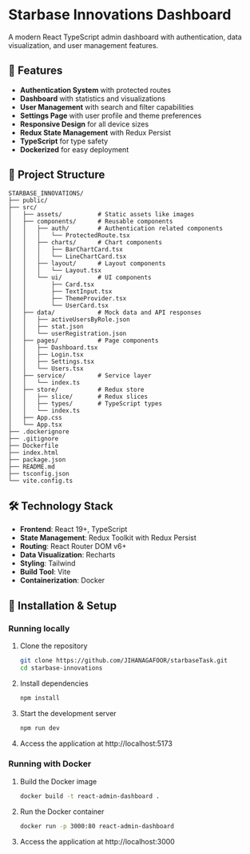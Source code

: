 # Starbase Innovations Dashboard

A modern React TypeScript admin dashboard with authentication, data visualization, and user management features.

## 🚀 Features

- **Authentication System** with protected routes
- **Dashboard** with statistics and visualizations
- **User Management** with search and filter capabilities
- **Settings Page** with user profile and theme preferences
- **Responsive Design** for all device sizes
- **Redux State Management** with Redux Persist
- **TypeScript** for type safety
- **Dockerized** for easy deployment

## 📁 Project Structure

```
STARBASE_INNOVATIONS/
├── public/
├── src/
│   ├── assets/          # Static assets like images
│   ├── components/      # Reusable components
│   │   ├── auth/        # Authentication related components
│   │   │   └── ProtectedRoute.tsx
│   │   ├── charts/      # Chart components
│   │   │   ├── BarChartCard.tsx
│   │   │   └── LineChartCard.tsx
│   │   ├── layout/      # Layout components
│   │   │   └── Layout.tsx
│   │   └── ui/          # UI components
│   │       ├── Card.tsx
│   │       ├── TextInput.tsx
│   │       ├── ThemeProvider.tsx
│   │       └── UserCard.tsx
│   ├── data/            # Mock data and API responses
│   │   ├── activeUsersByRole.json
│   │   ├── stat.json
│   │   └── userRegistration.json
│   ├── pages/           # Page components
│   │   ├── Dashboard.tsx
│   │   ├── Login.tsx
│   │   ├── Settings.tsx
│   │   └── Users.tsx
│   ├── service/         # Service layer
│   │   └── index.ts
│   ├── store/           # Redux store
│   │   ├── slice/       # Redux slices
│   │   ├── types/       # TypeScript types
│   │   └── index.ts
│   ├── App.css
│   └── App.tsx
├── .dockerignore
├── .gitignore
├── Dockerfile
├── index.html
├── package.json
├── README.md
├── tsconfig.json
└── vite.config.ts
```

## 🛠️ Technology Stack

- **Frontend**: React 19+, TypeScript
- **State Management**: Redux Toolkit with Redux Persist
- **Routing**: React Router DOM v6+
- **Data Visualization**: Recharts
- **Styling**: Tailwind
- **Build Tool**: Vite
- **Containerization**: Docker

## 🔧 Installation & Setup

### Running locally

1. Clone the repository
   ```bash
   git clone https://github.com/JIHANAGAFOOR/starbaseTask.git
   cd starbase-innovations
   ```

2. Install dependencies
   ```bash
   npm install
   ```

3. Start the development server
   ```bash
   npm run dev
   ```

4. Access the application at http://localhost:5173

### Running with Docker

1. Build the Docker image
   ```bash
   docker build -t react-admin-dashboard .
   ```

2. Run the Docker container
   ```bash
   docker run -p 3000:80 react-admin-dashboard
   ```

3. Access the application at http://localhost:3000

